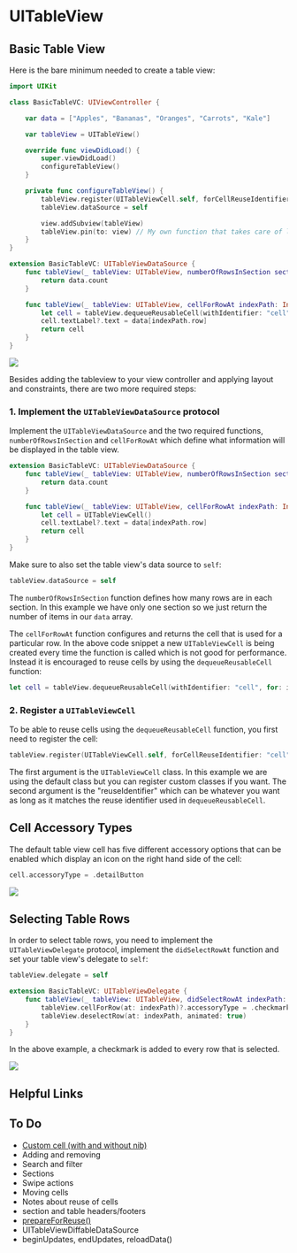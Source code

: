 # UITableView

## Basic Table View

Here is the bare minimum needed to create a table view:

```swift
import UIKit

class BasicTableVC: UIViewController {

    var data = ["Apples", "Bananas", "Oranges", "Carrots", "Kale"]

    var tableView = UITableView()

    override func viewDidLoad() {
        super.viewDidLoad()
        configureTableView()
    }

    private func configureTableView() {
        tableView.register(UITableViewCell.self, forCellReuseIdentifier: "cell")
        tableView.dataSource = self

        view.addSubview(tableView)
        tableView.pin(to: view) // My own function that takes care of layout and constraints
    }
}

extension BasicTableVC: UITableViewDataSource {
    func tableView(_ tableView: UITableView, numberOfRowsInSection section: Int) -> Int {
        return data.count
    }

    func tableView(_ tableView: UITableView, cellForRowAt indexPath: IndexPath) -> UITableViewCell {
        let cell = tableView.dequeueReusableCell(withIdentifier: "cell", for: indexPath)
        cell.textLabel?.text = data[indexPath.row]
        return cell
    }
}
```
![](images/0.png)

Besides adding the tableview to your view controller and applying layout and constraints, there are two more required steps:

### 1. Implement the `UITableViewDataSource` protocol

Implement the `UITableViewDataSource` and the two required functions, `numberOfRowsInSection` and `cellForRowAt` which define what information will be displayed in the table view.

```swift
extension BasicTableVC: UITableViewDataSource {
    func tableView(_ tableView: UITableView, numberOfRowsInSection section: Int) -> Int {
        return data.count
    }

    func tableView(_ tableView: UITableView, cellForRowAt indexPath: IndexPath) -> UITableViewCell {
        let cell = UITableViewCell()
        cell.textLabel?.text = data[indexPath.row]
        return cell
    }
}
```
Make sure to also set the table view's data source to `self`:

```swift
tableView.dataSource = self
```

The `numberOfRowsInSection` function defines how many rows are in each section. In this example we have only one section so we just return the number of items in our `data` array.

The `cellForRowAt` function configures and returns the cell that is used for a particular row. In the above code snippet a new `UITableViewCell` is being created every time the function is called which is not good for performance. Instead it is encouraged to reuse cells by using the `dequeueReusableCell` function:

```swift
let cell = tableView.dequeueReusableCell(withIdentifier: "cell", for: indexPath)
```

### 2. Register a `UITableViewCell`

To be able to reuse cells using the `dequeueReusableCell` function, you first need to register the cell:

```swift
tableView.register(UITableViewCell.self, forCellReuseIdentifier: "cell")
```

The first argument is the `UITableViewCell` class. In this example we are using the default class but you can register custom classes if you want. The second argument is the "reuseIdentifier" which can be whatever you want as long as it matches the reuse identifier used in `dequeueReusableCell`.

## Cell Accessory Types
The default table view cell has five different accessory options that can be enabled which display an icon on the right hand side of the cell:

```swift
cell.accessoryType = .detailButton
```
![](images/1.png)

## Selecting Table Rows
In order to select table rows, you need to implement the `UITableViewDelegate` protocol, implement the `didSelectRowAt` function and set your table view's delegate to `self`:

```swift
tableView.delegate = self
```

```swift
extension BasicTableVC: UITableViewDelegate {
    func tableView(_ tableView: UITableView, didSelectRowAt indexPath: IndexPath) {
        tableView.cellForRow(at: indexPath)?.accessoryType = .checkmark
        tableView.deselectRow(at: indexPath, animated: true)
    }
}
```
In the above example, a checkmark is added to every row that is selected.

![](images/2.png)

## Helpful Links


## To Do
* [Custom cell (with and without nib)](https://www.youtube.com/watch?v=bXHinfFMkFw&list=PL8seg1JPkqgGCLhYmf-zwG2Y2f06yJOyc&ab_channel=SeanAllen)
* Adding and removing
* Search and filter
* Sections
* Swipe actions
* Moving cells
* Notes about reuse of cells
* section and table headers/footers
* [prepareForReuse()](https://developer.apple.com/documentation/uikit/views_and_controls/table_views/configuring_the_cells_for_your_table)
* UITableViewDiffableDataSource
* beginUpdates, endUpdates, reloadData()